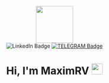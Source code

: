 <div id="header" align="center">
  <img src=https://media.giphy.com/media/LPHXhtsmZFlW6txqmH/giphy.gif width="100"/>
</div>
<div id="badges" align="center">
  <img src="https://img.shields.io/badge/LinkedIn-blue?style=for-the-badge&logo=linkedin&logoColor=white" alt="LinkedIn Badge"/>
 <a href="https://t.me/R_Maxim_V">
  <img src="https://img.shields.io/badge/Telegram-blue?style=for-the-badge&logo=telegram&logoColor=white" alt="TELEGRAM Badge"/>
   </a>
</div>
<div id="badges" align="center">
  <img src="https://komarev.com/ghpvc/?username=MaximRV&style=flat-square&color=blue" alt=""/>
  <h1>
  Hi, I'm MaximRV
  <img src="https://media.giphy.com/media/hvRJCLFzcasrR4ia7z/giphy.gif" width="30px"/>
</h1>
</div>
<!--
**MaximRV/MaximRV** is a ✨ _special_ ✨ repository because its `README.md` (this file) appears on your GitHub profile.

Here are some ideas to get you started:

- 🔭 I’m currently working on ...
- 🌱 I’m currently learning ...
- 👯 I’m looking to collaborate on ...
- 🤔 I’m looking for help with ...
- 💬 Ask me about ...
- 📫 How to reach me: ...
- 😄 Pronouns: ...
- ⚡ Fun fact: ...
-->
